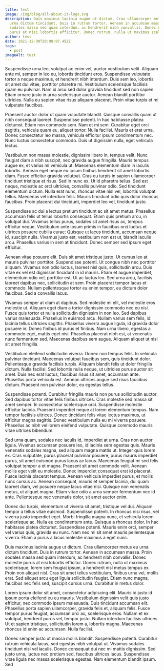 ```yaml
---
title: test
image: /img/blog/all-about-it-logo.svg
description: Duis maximus lacinia augue ut dictum. Cras ullamcorper metus eu
  urna dictum tincidunt. Duis in rutrum tortor. Aenean in accumsan massa. Proin
  sodales massa sed quam interdum, ac hendrerit nibh convallis. Donec molestie
  purus at nisi lobortis efficitur. Donec rutrum, nulla ut maximus scelerisque,
author: test
date: 2021-12-30T20:08:07.452Z
tags:
  - post
imageAlt: test
---
```

Suspendisse urna leo, volutpat ac enim vel, auctor vestibulum velit. Aliquam ante mi, semper in leo eu, lobortis tincidunt eros. Suspendisse vulputate tortor a neque maximus, et hendrerit nibh interdum. Duis sem leo, lobortis sit amet dui vitae, porttitor pharetra mi. Vestibulum scelerisque facilisis quam eu pulvinar. Nam id arcu sed dolor gravida tincidunt sed non sapien. Etiam ornare justo in urna scelerisque auctor. Aenean blandit porttitor ultricies. Nulla eu sapien vitae risus aliquam placerat. Proin vitae turpis et mi vulputate faucibus.

Praesent auctor dolor ut quam vulputate blandit. Quisque convallis quam ut nibh consequat laoreet. Suspendisse potenti. In hac habitasse platea dictumst. Etiam non commodo sem. Nam et mi sem. Curabitur eget orci sagittis, vehicula quam eu, aliquet tortor. Nulla facilisi. Mauris et erat urna. Donec consectetur leo massa, vehicula efficitur ipsum condimentum nec. Nunc luctus consectetur commodo. Duis ut dignissim nulla, eget vehicula lectus.

Vestibulum non massa molestie, dignissim libero in, tempus velit. Nunc feugiat diam a nibh suscipit, nec gravida augue fringilla. Mauris tempus augue ex, et varius mi vehicula ut. Maecenas elementum diam in iaculis lobortis. Aenean eget neque eu ipsum finibus hendrerit sit amet lobortis diam. Fusce efficitur gravida volutpat. Cras eu turpis in sapien ullamcorper tincidunt tristique et risus. Sed in nunc ex. Ut id pharetra tellus. Sed est neque, molestie ac orci ultricies, convallis pulvinar odio. Sed tincidunt elementum dictum. Nulla erat nunc, rhoncus vitae nisl vel, lobortis volutpat tellus. Maecenas vel interdum felis. Mauris tincidunt odio quis dolor rhoncus faucibus. Proin placerat dui tincidunt, imperdiet leo vel, tincidunt justo.

Suspendisse ac dui a lectus pretium tincidunt ac sit amet metus. Phasellus accumsan felis ut tellus lobortis consequat. Etiam quis pretium arcu, in volutpat dui. Vivamus tellus purus, sodales sit amet risus ac, tempus efficitur neque. Vestibulum ante ipsum primis in faucibus orci luctus et ultrices posuere cubilia curae; Quisque ut lacus tincidunt, accumsan neque id, suscipit nulla. Vivamus justo est, vestibulum non est ut, blandit iaculis arcu. Phasellus varius in sem at tincidunt. Donec semper sed ipsum eget efficitur.

Aenean vitae posuere elit. Duis sit amet tristique justo. Ut cursus leo at mauris pulvinar porttitor. Suspendisse potenti. Ut congue nibh nec porttitor aliquam. Vivamus non odio luctus, laoreet nisl quis, sollicitudin arcu. Duis vitae ex vel est dignissim tincidunt in id mauris. Etiam et augue imperdiet, elementum odio vel, porttitor est. Ut ac luctus leo. Sed urna arcu, facilisis laoreet dapibus nec, sollicitudin at sem. Proin placerat tempor lacus et commodo. Nullam pellentesque tortor eu enim tempor, eu dictum dolor faucibus. Sed a convallis lacus.

Vivamus semper at diam at dapibus. Sed molestie mi elit, vel molestie eros molestie ut. Aliquam eget diam a tortor dignissim commodo nec eu nisl. Fusce quis tortor et nulla sollicitudin dignissim in non leo. Sed dapibus varius malesuada. Phasellus in euismod arcu. Nullam varius sem felis, id lacinia tellus ultricies sagittis. Phasellus viverra augue ligula, id gravida dolor posuere in. Donec finibus id purus et finibus. Nam urna libero, egestas a commodo eget, mattis eget nisi. Phasellus placerat nibh est, at venenatis nunc fermentum sed. Maecenas dapibus sem augue. Aliquam aliquet ut nisl sit amet fringilla.

Vestibulum eleifend sollicitudin viverra. Donec non tempus felis. In vehicula pulvinar tincidunt. Maecenas volutpat faucibus sem, quis tincidunt dolor. Pellentesque gravida facilisis turpis. Aliquam blandit felis ut dolor fringilla dictum. Nulla facilisi. Sed lobortis nulla neque, ut ultricies purus auctor sit amet. Duis nec erat luctus, faucibus risus sit amet, accumsan ante. Phasellus porta vehicula est. Aenean ultrices augue sed risus faucibus dictum. Praesent non pulvinar dolor, eu egestas tellus.

Suspendisse potenti. Curabitur fringilla mauris non purus sollicitudin auctor. Sed dapibus tortor vitae felis finibus ultrices. Cras molestie sed massa sit amet semper. In consectetur scelerisque orci. Suspendisse molestie efficitur lacinia. Praesent imperdiet neque at lorem elementum tempus. Nam tempor facilisis ultrices. Donec tincidunt felis vitae lectus maximus, ut efficitur magna sagittis. Donec vestibulum nulla eu mi viverra posuere. Phasellus ac nibh vel lorem eleifend vulputate. Quisque commodo mauris vitae ultrices bibendum.

Sed urna quam, sodales nec iaculis id, imperdiet at urna. Cras non auctor ligula. Vivamus accumsan posuere leo, id lacinia sem egestas quis. Mauris venenatis sodales magna, sed aliquam magna mattis ut. Integer quis lorem ex. Cras vulputate, purus placerat pulvinar posuere, purus mauris imperdiet purus, sit amet euismod purus lacus ac lacus. Maecenas feugiat mi sed felis volutpat tempor a et magna. Praesent sit amet commodo velit. Aenean mollis eget velit eu molestie. Donec imperdiet consequat erat id placerat. Fusce lacinia placerat tempus. Aenean vehicula imperdiet purus, et mollis nunc cursus ac. Aenean consequat, mauris et semper lacinia, dui quam laoreet diam, vel posuere neque lacus vitae nisi. Quisque non venenatis metus, ut aliquet magna. Etiam vitae odio a urna semper fermentum nec id ante. Pellentesque nec venenatis dolor, sit amet auctor enim.

Donec dui turpis, elementum ut viverra sit amet, tristique vel dui. Aliquam tempor a tellus vitae euismod. Suspendisse potenti. In rhoncus nisi risus, vel viverra justo imperdiet eget. Morbi fringilla magna nunc, et vehicula lorem scelerisque ac. Nulla eu condimentum ante. Quisque a rhoncus dolor. In hac habitasse platea dictumst. Suspendisse potenti. Mauris enim orci, semper vel varius quis, gravida eu nunc. Nam nec mi sit amet mauris pellentesque viverra. Etiam a purus a lacus molestie maximus a eget nunc.

Duis maximus lacinia augue ut dictum. Cras ullamcorper metus eu urna dictum tincidunt. Duis in rutrum tortor. Aenean in accumsan massa. Proin sodales massa sed quam interdum, ac hendrerit nibh convallis. Donec molestie purus at nisi lobortis efficitur. Donec rutrum, nulla ut maximus scelerisque, lorem sem feugiat ipsum, a hendrerit nisl metus tempus ex. Proin non aliquet nisl. Cras sit amet tellus vestibulum, finibus urna vel, mollis erat. Sed aliquet arcu eget ligula sollicitudin feugiat. Etiam nunc magna, faucibus nec felis sed, suscipit cursus urna. Curabitur in metus dolor.

Lorem ipsum dolor sit amet, consectetur adipiscing elit. Mauris id justo id ipsum porta eleifend eu eu mauris. Vestibulum dignissim velit quis justo efficitur, nec commodo ipsum malesuada. Duis tincidunt accumsan elit. Phasellus porta sapien ullamcorper, gravida felis et, aliquam felis. Fusce tempor purus feugiat, accumsan orci ac, scelerisque eros. Nullam et ex volutpat, hendrerit purus vel, tempor justo. Nullam interdum facilisis ultrices. Ut et sapien tristique, sollicitudin lorem a, lobortis magna. Maecenas rhoncus id enim ac accumsan. Nulla facilisi.

Donec semper justo ut massa mollis blandit. Suspendisse potenti. Curabitur rutrum vehicula lacus, sed egestas nibh volutpat ut. Vivamus sodales tincidunt nisl vel iaculis. Donec consequat dui nec mi mattis dignissim. Sed justo urna, luctus nec pretium sed, faucibus ultrices lacus. Suspendisse vitae ligula nec massa scelerisque egestas. Nam elementum blandit ipsum. Sed 